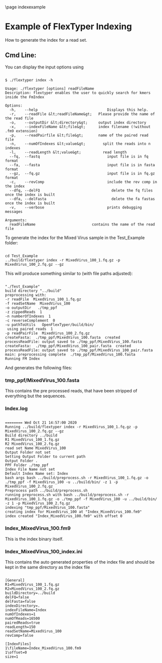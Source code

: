 \page indexexample 
# Example of FlexTyper Indexing

How to generate the index for a read set. 


## Cmd Line: 
You can display the input options using 

~~~~~~~~~~~~~~~~~~~~~{.html}

$ ./flextyper index -h

Usage: ./flextyper [options] readFileName
Description: flextyper enables the user to quickly search for kmers inside the FmIndex

Options:
  -h, 	 --help                     		   Displays this help.
  -r, 	 --readFile &lt;readFileName&gt;   Please provide the name of the read file
  -o, 	 --outputDir &lt;directory&gt;     output index directory
  -x, 	 --indexFileName &lt;file&gt;      index filename (!without .fm9 extension)
  -p, 	 --readPairfile &lt;file&gt;       name of the paired read file
  -n, 	 --numOfIndexes &lt;value&gt;    	 split the reads into n indexes
  -l, 	 --readLength &lt;value&gt;      	 read length
  --fq,  --fastq                  			   input file is in fq format
  --fa,  --fasta                  			   input file is in fasta format
  --gz,  --fq.gz                  			   input file is in fq.gz format
  -c, 	 --revComp                  		   include the rev comp in the index
  --dfq, --delFQ                 			     delete the fq files once the index is built
  --dfa, --delFasta              			     delete the fa fastas once the index is built
  -v, 	 --verbose                  		   prints debugging messages

Arguments:
  readFileName                   		contains the name of the read file

~~~~~~~~~~~~~~~~~~~~~

To generate the index for the Mixed Virus sample in the Test_Example folder: 
~~~~~~~~~~~~~~~~~~~~~

cd Test_Example
../build/flextyper index -r MixedVirus_100_1.fq.gz -p MixedVirus_100_2.fq.gz --gz 

~~~~~~~~~~~~~~~~~~~~~

This will produce something similar to (with file paths adjusted):
~~~~~~~~~~~~~~~~~~~~~{.sh}

"./Test_Example"
build directory "../build"
preprocessing with: 
-r readFile  MixedVirus_100_1.fq.gz
-f readSetName  MixedVirus_100
-o outputDir   ./tmp_ppf
-z zippedReads  1
-n numberOfIndexes  1
-c reverseComplement  0
-u pathToUtils   OpenFlexTyper/build/bin/
 using paired reads  1
-p readPairFile  MixedVirus_100_2.fq.gz
createFasta:  ./tmp_ppf/MixedVirus_100.fasta  created
processReadFile: output saved to ./tmp_ppf/MixedVirus_100.fasta
createFasta:  ./tmp_ppf/MixedVirus_100_pair.fasta  created
processReadFile: output saved to ./tmp_ppf/MixedVirus_100_pair.fasta
main: preprocessing complete  ./tmp_ppf/MixedVirus_100.fasta
Running FM Index

~~~~~~~~~~~~~~~~~~~~~

And generates the following files: 

### tmp_ppf/MixedVirus_100.fasta 

This contains the pre processed reads, that have been stripped of everything but the sequences. 

### Index.log    
~~~~~~~~~~~~~~~~~~~~~

======== Wed Oct 21 14:57:00 2020
Running ../build/flextyper index -r MixedVirus_100_1.fq.gz -p MixedVirus_100_2.fq.gz --gz 
Build directory ../build
R1 MixedVirus_100_1.fq.gz
R2 MixedVirus_100_2.fq.gz
read set Name MixedVirus_100
Output Folder not set
Setting Output Folder to current path
Output Folder .
PPF Folder ./tmp_ppf
Index File Name not set
Default Index Name set: Index
bash args bash ../build/preprocess.sh -r MixedVirus_100_1.fq.gz -o ./tmp_ppf -f MixedVirus_100 -u ../build/bin/ -z 1 -p MixedVirus_100_2.fq.gz
Preprocess path ../build/preprocess.sh
running preprocess.sh with bash ../build/preprocess.sh -r MixedVirus_100_1.fq.gz -o ./tmp_ppf -f MixedVirus_100 -u ../build/bin/ -z 1 -p MixedVirus_100_2.fq.gz
indexing "tmp_ppf/MixedVirus_100.fasta"
creating index for MixedVirus_100 at "Index_MixedVirus_100.fm9"
index created "Index_MixedVirus_100.fm9" with offset 0

~~~~~~~~~~~~~~~~~~~~~


### Index_MixedVirus_100.fm9   

This is the index binary itself. 


### Index_MixedVirus_100_index.ini

This contains the auto generated properties of the index file and should be kept in the same directory as the index file 

~~~~~~~~~~~~~~~~~~~~~

[General]
R1=MixedVirus_100_1.fq.gz
R2=MixedVirus_100_2.fq.gz
buildDirectory=../build
delFQ=false
delFasta=false
indexDirectory=.
indexFileName=Index
numOfIndexes=1
numOfReads=16500
pairedReads=true
readLength=150
readSetName=MixedVirus_100
revComp=false

[IndexFiles]
1\fileName=Index_MixedVirus_100.fm9
1\offset=0
size=1

~~~~~~~~~~~~~~~~~~~~~